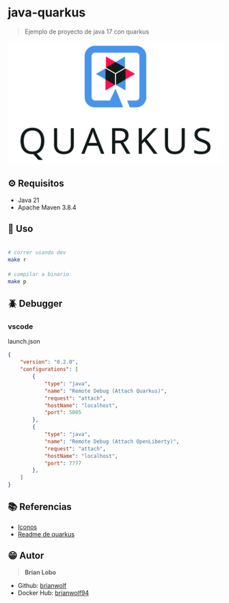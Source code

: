 # java-quarkus

> Ejemplo de proyecto de java 17 con quarkus

![alt](docs/img/quarkus_logo.png)

## :gear: Requisitos

* Java 21
* Apache Maven 3.8.4

## :tada: Uso

```bash

# correr usando dev
make r

# compilar a binario
make p
```

## :beetle: Debugger

### vscode

launch.json

```json
{
    "version": "0.2.0",
    "configurations": [
        {
            "type": "java",
            "name": "Remote Debug (Attach Quarkus)",
            "request": "attach",
            "hostName": "localhost",
            "port": 5005
        },
        {
            "type": "java",
            "name": "Remote Debug (Attach OpenLiberty)",
            "request": "attach",
            "hostName": "localhost",
            "port": 7777
        },
    ]
}
```

## :books: Referencias

* [Iconos](https://github.com/ikatyang/emoji-cheat-sheet/blob/master/README.md)
* [Readme de quarkus](docs/README.md)

## :grin: Autor

> **Brian Lobo**

* Github: [brianwolf](https://github.com/brianwolf)
* Docker Hub:  [brianwolf94](https://hub.docker.com/u/brianwolf94)
